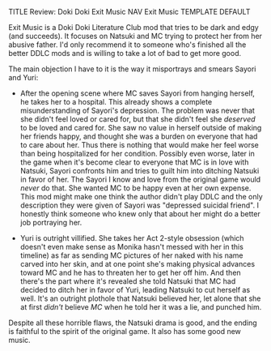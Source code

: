 TITLE Review: Doki Doki Exit Music
NAV Exit Music
TEMPLATE DEFAULT

Exit Music is a Doki Doki Literature Club mod that tries to be dark and edgy (and succeeds). It focuses on Natsuki and MC trying to protect her from her abusive father. I'd only recommend it to someone who's finished all the better DDLC mods and is willing to take a lot of bad to get more good.

The main objection I have to it is the way it misportrays and smears Sayori and Yuri:

* After the opening scene where MC saves Sayori from hanging herself, he takes her to a hospital. This already shows a complete misunderstanding of Sayori's depression. The problem was never that she didn't feel loved or cared for, but that she didn't feel she *deserved* to be loved and cared for. She saw no value in herself outside of making her friends happy, and thought she was a burden on everyone that had to care about her. Thus there is nothing that would make her feel worse than being hospitalized for her condition. Possibly even worse, later in the game <span class="spoiler">when it's become clear to everyone that MC is in love with Natsuki, Sayori confronts him and tries to guilt him into ditching Natsuki in favor of her.</span> The Sayori I know and love from the original game would *never* do that. She wanted MC to be happy even at her own expense. This mod might make one think the author didn't play DDLC and the only description they were given of Sayori was "depressed suicidal friend". I honestly think someone who knew only that about her might do a better job portraying her.

* Yuri is outright villified. She takes her Act 2-style obsession (which doesn't even make sense as Monika hasn't messed with her in this timeline) as far as <span class="spoiler">sending MC pictures of her naked with his name carved into her skin</span>, and at one point <span class="spoiler">she's making physical advances toward MC and he has to threaten her to get her off him</span>. And then there's the part where it's revealed she <span class="spoiler">told Natsuki that MC had decided to ditch her in favor of Yuri, leading Natsuki to cut herself as well.</span> It's an outright plothole that <span class="spoiler">Natsuki believed her, let alone that she at first *didn't* believe *MC* when he told her it was a lie, and punched him.</span>

Despite all these horrible flaws, the Natsuki drama is good, and the ending is <span class="spoiler">faithful to the spirit of the original game</span>. It also has some good new music.
